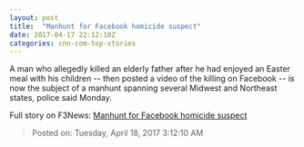 ```yaml
---
layout: post
title:  "Manhunt for Facebook homicide suspect"
date: 2017-04-17 22:12:10Z
categories: cnn-com-top-stories
---
```


A man who allegedly killed an elderly father after he had enjoyed an Easter meal with his children -- then posted a video of the killing on Facebook -- is now the subject of a manhunt spanning several Midwest and Northeast states, police said Monday.


Full story on F3News: [Manhunt for Facebook homicide suspect](http://www.f3nws.com/n/xqJGNB)

> Posted on: Tuesday, April 18, 2017 3:12:10 AM
